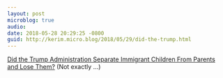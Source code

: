 ```yaml
---
layout: post
microblog: true
audio: 
date: 2018-05-28 20:29:25 -0800
guid: http://kerim.micro.blog/2018/05/29/did-the-trump.html
---
```

[Did the Trump Administration Separate Immigrant Children From Parents and Lose Them?](http://www.nytimes.com/2018/05/28/us/trump-immigrant-children-lost.html) (Not exactly …)
